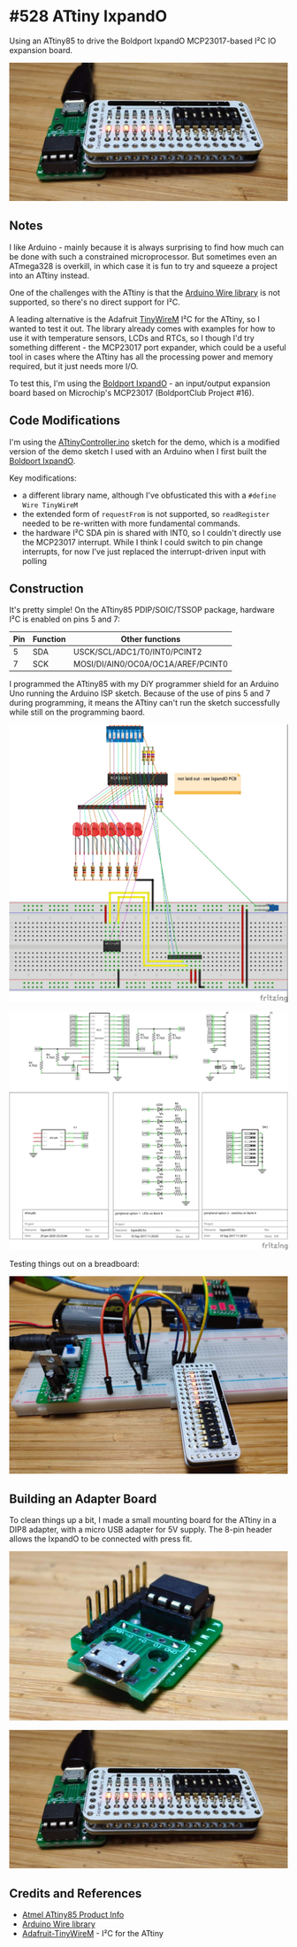 # #528 ATtiny IxpandO

Using an ATtiny85 to drive the Boldport IxpandO MCP23017-based I²C IO expansion board.

![Build](./assets/ATtinyController_build.jpg?raw=true)

## Notes

I like Arduino - mainly because it is always surprising to find how much can be done with such a constrained microprocessor.
But sometimes even an ATmega328 is overkill, in which case it is fun to try and squeeze a project into an ATtiny instead.

One of the challenges with the ATtiny is that the [Arduino Wire library](https://www.arduino.cc/en/reference/wire)
is not supported, so there's no direct support for I²C.

A leading alternative is the Adafruit [TinyWireM](https://github.com/adafruit/TinyWireM) I²C for the ATtiny,
so I wanted to test it out. The library already comes with examples for how to use it with temperature sensors, LCDs and RTCs,
so I though I'd try something different - the MCP23017 port expander, which could be a useful tool in
cases where the ATtiny has all the processing power and memory required, but it just needs more I/O.

To test this, I'm using the
[Boldport IxpandO](../) - an input/output expansion board based on Microchip's MCP23017 (BoldportClub Project #16).

## Code Modifications

I'm using the [ATtinyController.ino](./ATtinyController.ino?raw=true) sketch for the demo, which is a modified version
of the demo sketch I used with an Arduino when I first built the [Boldport IxpandO](../).

Key modifications:

* a different library name, although I've obfusticated this with a `#define Wire TinyWireM`
* the extended form of `requestFrom` is not supported, so `readRegister` needed to be re-written with more fundamental commands.
* the hardware I²C SDA pin is shared with INT0, so I couldn't directly use the MCP23017 interrupt. While I think I could switch to pin change interrupts, for now I've just replaced the interrupt-driven input with polling

## Construction

It's pretty simple! On the ATtiny85 PDIP/SOIC/TSSOP package, hardware I²C is enabled on pins 5 and 7:

| Pin | Function | Other functions                    |
|-----|----------|------------------------------------|
| 5   | SDA      | USCK/SCL/ADC1/T0/INT0/PCINT2       |
| 7   | SCK      | MOSI/DI/AIN0/OC0A/OC1A/AREF/PCINT0 |

I programmed the ATtiny85 with my DiY programmer shield for an Arduino Uno running the Arduino ISP sketch.
Because of the use of pins 5 and 7 during programming, it means the ATtiny can't run the sketch successfully
while still on the programming baord.

![Breadboard](./assets/ATtinyController_bb.jpg?raw=true)

![Schematic](./assets/ATtinyController_schematic.jpg?raw=true)

Testing things out on a breadboard:

![ATtinyController_bb_build](./assets/ATtinyController_bb_build.jpg?raw=true)

## Building an Adapter Board

To clean things up a bit, I made a small mounting board for the ATtiny in a DIP8 adapter,
with a micro USB adapter for 5V supply.
The 8-pin header allows the IxpandO to be connected with press fit.

![adapter_board](./assets/adapter_board.jpg?raw=true)

![Build](./assets/ATtinyController_build.jpg?raw=true)

## Credits and References

* [Atmel ATtiny85 Product Info](http://www.atmel.com/devices/ATTINY85.aspx)
* [Arduino Wire library](https://www.arduino.cc/en/reference/wire)
* [Adafruit-TinyWireM](https://github.com/adafruit/TinyWireM) - I²C for the ATtiny
